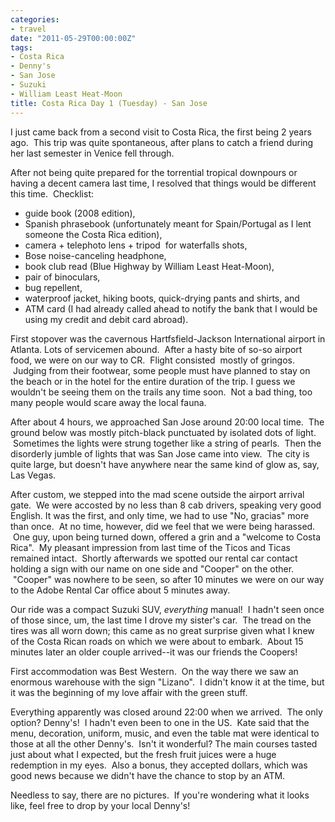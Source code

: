 ```yaml
---
categories:
- travel
date: "2011-05-29T00:00:00Z"
tags:
- Costa Rica
- Denny's
- San Jose
- Suzuki
- William Least Heat-Moon
title: Costa Rica Day 1 (Tuesday) - San Jose
---
```

I just came back from a second visit to Costa Rica, the first being 2 years ago.  This trip was quite spontaneous, after plans to catch a friend during her last semester in Venice fell through.

After not being quite prepared for the torrential tropical downpours or having a decent camera last time, I resolved that things would be different this time.  Checklist:

* guide book (2008 edition),
* Spanish phrasebook (unfortunately meant for Spain/Portugal as I lent someone the Costa Rica edition),
* camera + telephoto lens + tripod  for waterfalls shots,
* Bose noise-canceling headphone,
* book club read (Blue Highway by William Least Heat-Moon),
* pair of binoculars,
* bug repellent,
* waterproof jacket, hiking boots, quick-drying pants and shirts, and
* ATM card (I had already called ahead to notify the bank that I would be using my credit and debit card abroad).

First stopover was the cavernous Hartfsfield-Jackson International airport in Atlanta. Lots of servicemen abound.  After a hasty bite of so-so airport food, we were on our way to CR.  Flight consisted  mostly of gringos.  Judging from their footwear, some people must have planned to stay on the beach or in the hotel for the entire duration of the trip. I guess we wouldn't be seeing them on the trails any time soon.  Not a bad thing, too many people would scare away the local fauna.

After about 4 hours, we approached San Jose around 20:00 local time.  The ground below was mostly pitch-black punctuated by isolated dots of light.  Sometimes the lights were strung together like a string of pearls.  Then the disorderly jumble of lights that was San Jose came into view.  The city is quite large, but doesn't have anywhere near the same kind of glow as, say, Las Vegas.

After custom, we stepped into the mad scene outside the airport arrival gate.  We were accosted by no less than 8 cab drivers, speaking very good English. It was the first, and only time, we had to use "No, gracias" more than once.  At no time, however, did we feel that we were being harassed.  One guy, upon being turned down, offered a grin and a "welcome to Costa Rica".  My pleasant impression from last time of the Ticos and Ticas remained intact.  Shortly afterwards we spotted our rental car contact holding a sign with our name on one side and "Cooper" on the other.  "Cooper" was nowhere to be seen, so after 10 minutes we were on our way to the Adobe Rental Car office about 5 minutes away.

Our ride was a compact Suzuki SUV, *everything* manual!  I hadn't seen once of those since, um, the last time I drove my sister's car.  The tread on the tires was all worn down; this came as no great surprise given what I knew of the Costa Rican roads on which we were about to embark.  About 15 minutes later an older couple arrived--it was our friends the Coopers!

First accommodation was Best Western.  On the way there we saw an enormous warehouse with the sign "Lizano".  I didn't know it at the time, but it was the beginning of my love affair with the green stuff.

Everything apparently was closed around 22:00 when we arrived.  The only option? Denny's!  I hadn't even been to one in the US.  Kate said that the menu, decoration, uniform, music, and even the table mat were identical to those at all the other Denny's.  Isn't it wonderful? The main courses tasted just about what I expected, but the fresh fruit juices were a huge redemption in my eyes.  Also a bonus, they accepted dollars, which was good news because we didn't have the chance to stop by an ATM.

Needless to say, there are no pictures.  If you're wondering what it looks like, feel free to drop by your local Denny's!
